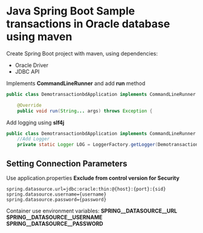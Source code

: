 # Java Spring Boot Sample transactions in Oracle database using maven

Create Spring Boot project with maven, using dependencies:

- Oracle Driver
- JDBC API

Implements **CommandLineRunner** and add **run** method

```java
public class DemotransactionbdApplication implements CommandLineRunner {

	@Override
	public void run(String... args) throws Exception {
```

Add logging using **slf4j**

```java
public class DemotransactionbdApplication implements CommandLineRunner {
    //Add Logger
	private static Logger LOG = LoggerFactory.getLogger(DemotransactionbdApplication.class);
```

## Setting Connection Parameters

Use application.properties **Exclude from control version for Security**
```properties
spring.datasource.url=jdbc:oracle:thin:@{host}:{port}:{sid}
spring.datasource.username={username}
spring.datasource.password={password}
```

Container use environment variables: **SPRING__DATASOURCE__URL** **SPRING__DATASOURCE__USERNAME** **SPRING__DATASOURCE__PASSWORD** 

